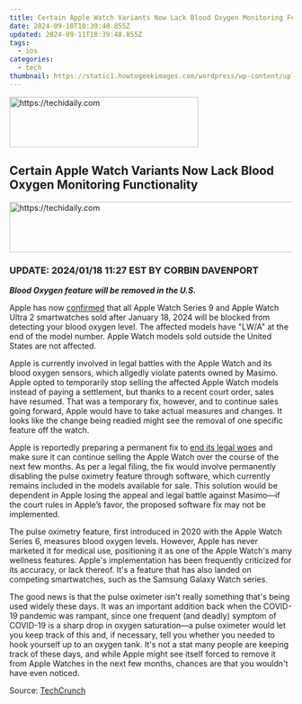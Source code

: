 ```yaml
---
title: Certain Apple Watch Variants Now Lack Blood Oxygen Monitoring Functionality
date: 2024-09-10T10:39:48.855Z
updated: 2024-09-11T10:39:48.855Z
tags:
  - ios
categories:
  - tech
thumbnail: https://static1.howtogeekimages.com/wordpress/wp-content/uploads/wm/2023/10/apple-watch-ultra-2-with-amount-of-exercise-per-week-on-screen-2.JPG
---
```






<!-- affiliate ads begin -->
<a href="https://aligracehair.sjv.io/c/5597632/2135416/19272" target="_top" id="2135416">
  <img src="//a.impactradius-go.com/display-ad/19272-2135416" border="0" alt="https://techidaily.com" width="336" height="90"/>
</a>
<img height="0" width="0" src="https://aligracehair.sjv.io/i/5597632/2135416/19272" style="position:absolute;visibility:hidden;" border="0" />
<!-- affiliate ads end -->




## Certain Apple Watch Variants Now Lack Blood Oxygen Monitoring Functionality





<!-- affiliate ads begin -->
<a href="https://appsumo.8odi.net/c/5597632/2130890/7443" target="_top" id="2130890">
  <img src="//a.impactradius-go.com/display-ad/7443-2130890" border="0" alt="https://techidaily.com" width="728" height="90"/>
</a>
<img height="0" width="0" src="https://appsumo.8odi.net/i/5597632/2130890/7443" style="position:absolute;visibility:hidden;" border="0" />
<!-- affiliate ads end -->




###  UPDATE: 2024/01/18 11:27 EST BY CORBIN DAVENPORT

**_Blood Oxygen feature will be removed in the U.S._** 

 Apple has now [confirmed](https://www.macrumors.com/2024/01/18/apple-website-apple-watch-blood-oxygen-removal/) that all Apple Watch Series 9 and Apple Watch Ultra 2 smartwatches sold after January 18, 2024 will be blocked from detecting your blood oxygen level. The affected models have "LW/A" at the end of the model number. Apple Watch models sold outside the United States are not affected.

 Apple is currently involved in legal battles with the Apple Watch and its blood oxygen sensors, which allgedly violate patents owned by Masimo. Apple opted to temporarily stop selling the affected Apple Watch models instead of paying a settlement, but thanks to a recent court order, sales have resumed. That was a temporary fix, however, and to continue sales going forward, Apple would have to take actual measures and changes. It looks like the change being readied might see the removal of one specific feature off the watch.

 Apple is reportedly preparing a permanent fix to [end its legal woes](https://facebook-videos.techidaily.com/updated-how-to-utilize-facebooks-auto-video-functionality-for-2024/) and make sure it can continue selling the Apple Watch over the course of the next few months. As per a legal filing, the fix would involve permanently disabling the pulse oximetry feature through software, which currently remains included in the models available for sale. This solution would be dependent in Apple losing the appeal and legal battle against Masimo—if the court rules in Apple’s favor, the proposed software fix may not be implemented.

 The pulse oximetry feature, first introduced in 2020 with the Apple Watch Series 6, measures blood oxygen levels. However, Apple has never marketed it for medical use, positioning it as one of the Apple Watch's many wellness features. Apple's implementation has been frequently criticized for its accuracy, or lack thereof. It's a feature that has also landed on competing smartwatches, such as the Samsung Galaxy Watch series.

 The good news is that the pulse oximeter isn't really something that's being used widely these days. It was an important addition back when the COVID-19 pandemic was rampant, since one frequent (and deadly) symptom of COVID-19 is a sharp drop in oxygen saturation—a pulse oximeter would let you keep track of this and, if necessary, tell you whether you needed to hook yourself up to an oxygen tank. It's not a stat many people are keeping track of these days, and while Apple might see itself forced to remove it from Apple Watches in the next few months, chances are that you wouldn't have even noticed.

 Source: [TechCrunch](https://techcrunch.com/2024/01/15/apples-fix-for-the-apple-watch-series-9-and-ultra-2-sales-ban-is-disabling-a-useless-feature/?guccounter=1&guce%5Freferrer=aHR0cHM6Ly9hcHAuYXNhbmEuY29tLw&guce%5Freferrer%5Fsig=AQAAANi06qDCBED6GNbmhC6JtZakGqXm5kVyKOjH3W8IOAOmZFminQJ7YHs5bQx7E%5Fi8-TStui78S8rruAwrWMg18nAwb1WOaSil-7yNTMIng-UVvkPd-fK2C8vV511YmfnJiT-GZgyAO1AUzJnlKuWT5chS1QBP6E8oVhNMO6VTiNfN)

<ins class="adsbygoogle"
     style="display:block"
     data-ad-format="autorelaxed"
     data-ad-client="ca-pub-7571918770474297"
     data-ad-slot="1223367746"></ins>



<ins class="adsbygoogle"
     style="display:block"
     data-ad-client="ca-pub-7571918770474297"
     data-ad-slot="8358498916"
     data-ad-format="auto"
     data-full-width-responsive="true"></ins>










